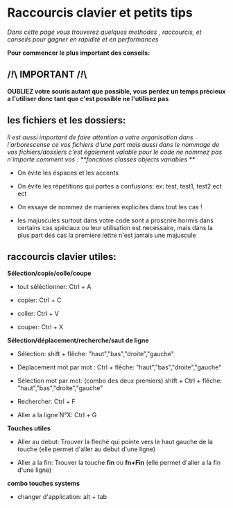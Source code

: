 # Raccourcis clavier et petits tips

_Dans cette page vous trouverez quelques methodes , raccourcis, et conseils pour gagner en rapidité et en performances_



**Pour commencer le plus important des conseils:**


## /_!_\ IMPORTANT /_!_\

**OUBLIEZ votre souris autant que possible, vous perdez un temps précieux a l'utiliser donc tant que c'est possible ne l'utilisez pas**


## les fichiers et les dossiers:

_Il est aussi important de faire attention a votre organisation dans l'arborescense ce vos fichiers d'une part mais aussi dans le nommage de vos fichiers/dossiers c'est également valable pour le code ne nommez pas n'importe comment vos : **fonctions classes objects variables **_

* On évite les éspaces et les accents

* On évite les répétitions qui portes a confusions: ex: test, test1, test2 ect ect

* On essaye de nommez de manieres explicites dans tout les cas !

* les majuscules surtout dans votre code sont a proscrire hormis dans certains cas spéciaux ou leur utilisation est necessaire, mais dans la plus part des cas la premiere lettre n'est jamais une majuscule

## raccourcis clavier utiles:

**Sélection/copie/colle/coupe**

* tout séléctionner:
    Ctrl + A

* copier:
    Ctrl + C

* coller:
    Ctrl + V

* couper:
    Ctrl + X    

**Sélection/déplacement/recherche/saut de ligne**

* Sélection:
    shift + flêche: "haut","bas","droite","gauche"

* Déplacement mot par mot :
    Ctrl + flêche: "haut","bas","droite","gauche"

* Sélection mot par mot: (combo des deux premiers)
    shift + Ctrl + flêche: "haut","bas","droite","gauche"    

* Rechercher:
    Ctrl + F

* Aller a la ligne N°X:
    Ctrl + G

**Touches utiles**    

* Aller au debut:
    Trouver la fleché qui pointe vers le haut gauche de la touche (elle permet d'aller au debut d'une ligne)

* Aller a la fin:
    Trouver la touche **fin** ou **fn+Fin**  (elle permet d'aller a la fin d'une ligne)    

**combo touches systems**    

* changer d'application:
    alt + tab
